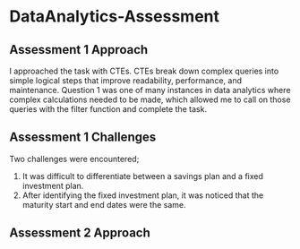 # DataAnalytics-Assessment
## Assessment 1 Approach
I approached the task with CTEs. CTEs break down complex queries into simple logical steps that improve readability, performance, and maintenance. Question 1 was one of many instances in data analytics where complex calculations needed to be made, which allowed me to call on those queries with the filter function and complete the task.

## Assessment 1 Challenges
Two challenges were encountered;
1. It was difficult to differentiate between a savings plan and a fixed investment plan.
2. After identifying the fixed investment plan, it was noticed that the maturity start and end dates were the same.

## Assessment 2 Approach
